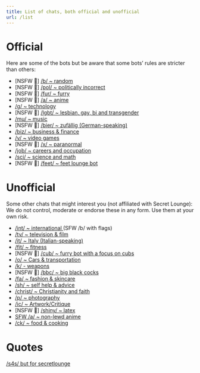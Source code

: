 ```yaml
---
title: List of chats, both official and unofficial
url: /list
---
```


Official
==========

Here are some of the bots but be aware that some bots’ rules are stricter than others:

- [NSFW 🔞] [/b/ ~ random](t.me/secretloungebot)
- [NSFW 🔞] [/pol/ ~ politically incorrect](t.me/politicsloungebot)
- [NSFW 🔞] [/fur/ ~ furry](t.me/furryloungebot)
- [NSFW 🔞] [/a/ ~ anime](t.me/animeloungebot)
- [/g/ ~ technology](t.me/techloungebot)
- [NSFW 🔞] [/lgbt/ ~ lesbian, gay, bi and transgender](t.me/lgbtloungebot)
- [/mu/ ~ music](t.me/musicloungebot)
- [NSFW 🔞] [/bier/ ~ zufällig (German-speaking)](t.me/bierloungebot)
- [/biz/ ~ business & finance](t.me/bizloungebot)
- [/v/ ~ video games](t.me/videogamesloungebot)
- [NSFW 🔞] [/x/ ~ paranormal](t.me/paranormalloungebot)
- [/job/ ~ careers and occupation](t.me/jobsloungebot)
- [/sci/ ~ science and math](t.me/scimathloungebot)
- [NSFW 🔞] [/feet/ ~ feet lounge bot](t.me/feetlounge_bot)


Unofficial
=============

Some other chats that might interest you (not affiliated with Secret Lounge):
We do not control, moderate or endorse these in any form. Use them at your own risk.

- [/int/ ~ international ](t.me/intloungebot)(SFW /b/ with flags)
- [/tv/ ~ television & film](t.me/tvloungebot)
- [/it/ ~ Italy (Italian-speaking)](t.me/italyloungebot)
- [/fit/ ~ fitness](t.me/fitloungebot)
- [NSFW 🔞] [/cub/ ~ furry bot with a focus on cubs](t.me/cubloungebot)
- [/o/ ~ Cars & transportation](t.me/motorloungebot)
- [/k/ - weapons](t.me/weaponchanbot)
- [NSFW 🔞] [/bbc/ ~ big black cocks](t.me/bbcloungebot)
- [/fa/ ~ fashion & skincare](t.me/fashionloungebot)
- [/sh/ ~ self help & advice](t.me/shloungebot)
- [/christ/ ~ Christianity and faith](t.me/christloungebot)
- [/p/ ~ photography](http://t.me/PhotographyLoungeBot)
- [/ic/ ~ Artwork/Critique](http://t.me/ArtworkLoungeBot)
- [NSFW 🔞] [/shiny/ ~ latex](http://t.me/shinyclothesbot)
- [SFW /a/ ~ non-lewd anime](http://t.me/aglenbot)
- [/ck/ ~ food & cooking](http://t.me/ckloungebot)


Quotes
========

[/s4s/ but for secretlounge](t.me/slquotes)
